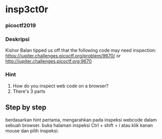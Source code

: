# insp3ct0r 
### picoctf2019

### Deskripsi
Kishor Balan tipped us off that the following code may need inspection: https://jupiter.challenges.picoctf.org/problem/9670/
or http://jupiter.challenges.picoctf.org:9670

### Hint
1. How do you inspect web code on a browser?
2. There's 3 parts

## Step by step

berdasarkan hint pertama, mengarahkan pada inspeksi webcode dalam sebuah browser. buka halaman inspeksi Ctrl + shift + i 
atau klik kanan mouse dan pilih inspeksi.
